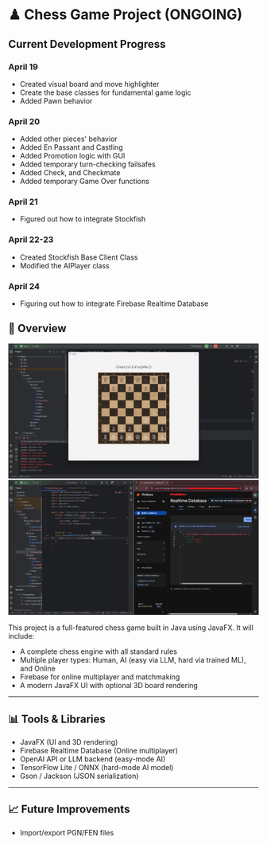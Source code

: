 # ♟ Chess Game Project (ONGOING)

## Current Development Progress
### April 19
* Created visual board and move highlighter
* Create the base classes for fundamental game logic
* Added Pawn behavior
### April 20
* Added other pieces' behavior
* Added En Passant and Castling
* Added Promotion logic with GUI
* Added temporary turn-checking failsafes
* Added Check, and Checkmate
* Added temporary Game Over functions
### April 21
* Figured out how to integrate Stockfish
### April 22-23
* Created Stockfish Base Client Class
* Modified the AIPlayer class
### April 24
* Figuring out how to integrate Firebase Realtime Database
## 📌 Overview
![Sample Screenshot](about/sample_screenshot.png)
![](about/currentprogress.png)

This project is a full-featured chess game built in Java using JavaFX. It will include:

- A complete chess engine with all standard rules
- Multiple player types: Human, AI (easy via LLM, hard via trained ML), and Online
- Firebase for online multiplayer and matchmaking
- A modern JavaFX UI with optional 3D board rendering

---

## 📊 Tools & Libraries

- JavaFX (UI and 3D rendering)
- Firebase Realtime Database (Online multiplayer)
- OpenAI API or LLM backend (easy-mode AI)
- TensorFlow Lite / ONNX (hard-mode AI model)
- Gson / Jackson (JSON serialization)

---

## 📈 Future Improvements
- Import/export PGN/FEN files

